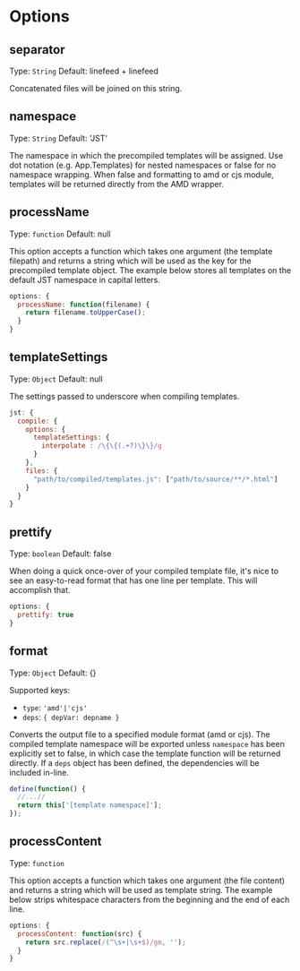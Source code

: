 # Options

## separator
Type: `String`
Default: linefeed + linefeed

Concatenated files will be joined on this string.

## namespace
Type: `String`
Default: 'JST'

The namespace in which the precompiled templates will be assigned. Use dot notation (e.g. App.Templates) for nested namespaces or false for no namespace wrapping. When false and formatting to amd or cjs module, templates will be returned directly from the AMD wrapper.

## processName
Type: `function`
Default: null

This option accepts a function which takes one argument (the template filepath) and returns a string which will be used as the key for the precompiled template object.  The example below stores all templates on the default JST namespace in capital letters.

```js
options: {
  processName: function(filename) {
    return filename.toUpperCase();
  }
}
```

## templateSettings
Type: `Object`
Default: null

The settings passed to underscore when compiling templates.

```js
jst: {
  compile: {
    options: {
      templateSettings: {
        interpolate : /\{\{(.+?)\}\}/g
      }
    },
    files: {
      "path/to/compiled/templates.js": ["path/to/source/**/*.html"]
    }
  }
}
```

## prettify
Type: `boolean`
Default: false

When doing a quick once-over of your compiled template file, it's nice to see
an easy-to-read format that has one line per template. This will accomplish
that.

```js
options: {
  prettify: true
}
```

## format
Type: `Object`
Default: {}

Supported keys:
* `type`: `'amd'|'cjs'`
* `deps`: `{ depVar: depname }`

Converts the output file to a specified module format (amd or cjs).  The compiled template namespace will be exported unless `namespace` has been explicitly set to false, in which case the template function will be returned directly.  If a `deps` object has been defined, the dependencies will be included in-line.

```js
define(function() {
  //...//
  return this['[template namespace]'];
});
```


## processContent
Type: `function`

This option accepts a function which takes one argument (the file content) and
returns a string which will be used as template string.
The example below strips whitespace characters from the beginning and the end of
each line.

```js
options: {
  processContent: function(src) {
    return src.replace(/(^\s+|\s+$)/gm, '');
  }
}
```
